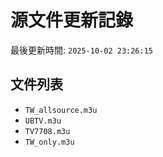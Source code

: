 # 源文件更新記錄

最後更新時間: `2025-10-02 23:26:15`

## 文件列表
- `TW_allsource.m3u`
- `UBTV.m3u`
- `TV7708.m3u`
- `TW_only.m3u`

